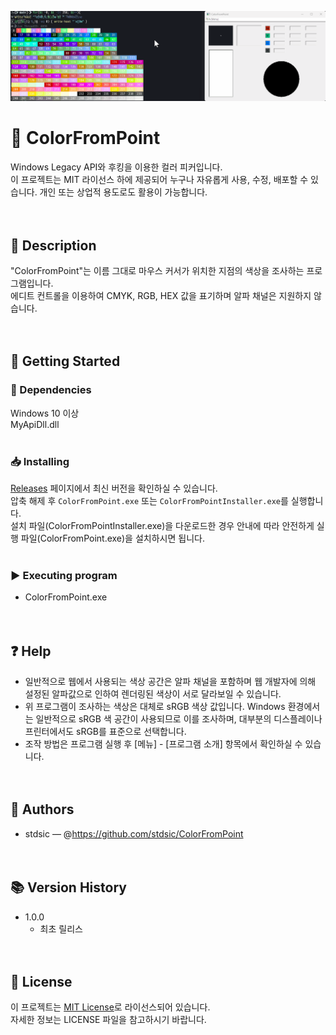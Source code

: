 ![ColorFromPoint 실행 화면](./Images/ColorFromPoint-demo.gif)
# 📌 ColorFromPoint<br>
Windows Legacy API와 후킹을 이용한 컬러 피커입니다.<br>
이 프로젝트는 MIT 라이선스 하에 제공되어 누구나 자유롭게 사용, 수정, 배포할 수 있습니다. 개인 또는 상업적 용도로도 활용이 가능합니다.<br>
<br><br>
## 📝 Description<br>
"ColorFromPoint"는 이름 그대로 마우스 커서가 위치한 지점의 색상을 조사하는 프로그램입니다.<br>
에디트 컨트롤을 이용하여 CMYK, RGB, HEX 값을 표기하며 알파 채널은 지원하지 않습니다.<br>
<br><br>
## 🚀 Getting Started<br>
### 🔧 Dependencies<br>
Windows 10 이상<br>
MyApiDll.dll<br>
<br>
### 📥 Installing<br>
[Releases](https://github.com/stdFrog/ColorFromPoint/releases) 페이지에서 최신 버전을 확인하실 수 있습니다.<br>
압축 해제 후 `ColorFromPoint.exe` 또는 `ColorFromPointInstaller.exe`를 실행합니다.<br>
설치 파일(ColorFromPointInstaller.exe)을 다운로드한 경우 안내에 따라 안전하게 실행 파일(ColorFromPoint.exe)을 설치하시면 됩니다.<br>
<br>
### ▶️ Executing program<br>
- ColorFromPoint.exe<br>
<br><br>
## ❓ Help<br>
- 일반적으로 웹에서 사용되는 색상 공간은 알파 채널을 포함하며 웹 개발자에 의해 설정된 알파값으로 인하여 렌더링된 색상이 서로 달라보일 수 있습니다.<br>
- 위 프로그램이 조사하는 색상은 대체로 sRGB 색상 값입니다. Windows 환경에서는 일반적으로 sRGB 색 공간이 사용되므로 이를 조사하며, 대부분의 디스플레이나 프린터에서도 sRGB를 표준으로 선택합니다.<br>
- 조작 방법은 프로그램 실행 후 [메뉴] - [프로그램 소개] 항목에서 확인하실 수 있습니다.<br>
<br><br>
## 👤 Authors<br>
- stdsic — @https://github.com/stdsic/ColorFromPoint<br>
<br><br>
## 📚 Version History<br>
- 1.0.0<br>
  - 최초 릴리스<br>
<br><br>
## 🧾 License<br>
이 프로젝트는 [MIT License](LICENSE)로 라이선스되어 있습니다.<br>
자세한 정보는 LICENSE 파일을 참고하시기 바랍니다.<br>
<br>
